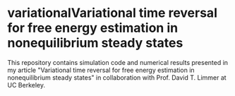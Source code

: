 # variationalVariational time reversal for free energy estimation in nonequilibrium steady states
This repository contains simulation code and numerical results presented in my article "Variational time reversal for free energy estimation in nonequilibrium steady states" in collaboration with Prof. David T. Limmer at UC Berkeley.
